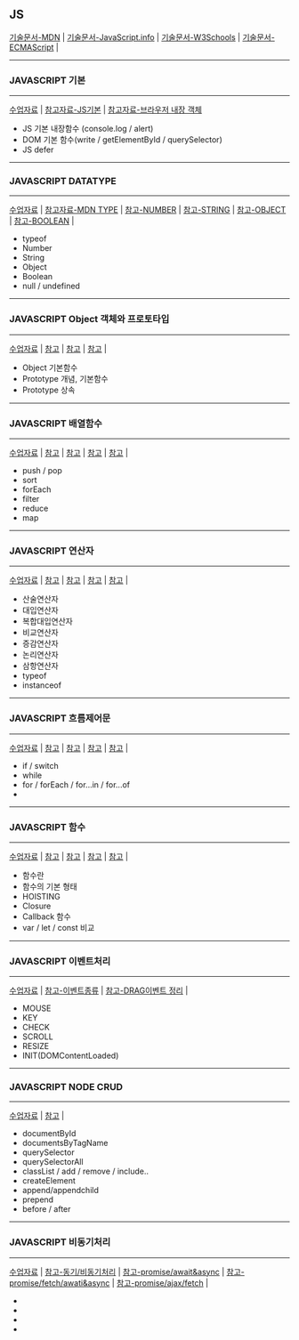 JS
---
[기술문서-MDN](https://developer.mozilla.org/ko/docs/Web/JavaScript) |
[기술문서-JavaScript.info](https://ko.javascript.info/) |
[기술문서-W3Schools](https://www.w3schools.com/js/) |
[기술문서-ECMAScript](https://www.ecma-international.org/ecma-262/) |

---
### JAVASCRIPT 기본
---
[수업자료](11JS_BASIC) | 
[참고자료-JS기본](https://velog.io/@ymh0951/JavaScript%EB%9E%80) | 
[참고자료-브라우저 내장 객체](https://kssong.tistory.com/29)

- JS 기본 내장함수 (console.log / alert) 
- DOM 기본 함수(write / getElementById / querySelector)
- JS defer 

---
### JAVASCRIPT DATATYPE
---
[수업자료](12JS_TYPE) |
[참고자료-MDN TYPE](https://developer.mozilla.org/ko/docs/Web/JavaScript/Data_structures) |
[참고-NUMBER](https://ko.javascript.info/number) |
[참고-STRING]() | 
[참고-OBJECT]() | 
[참고-BOOLEAN]() | 
- typeof
- Number
- String
- Object
- Boolean
- null / undefined

---
### JAVASCRIPT Object 객체와 프로토타입
---
[수업자료]() |
[참고]() |
[참고]() |
[참고]() |

- Object 기본함수
- Prototype 개념, 기본함수
- Prototype 상속


---
### JAVASCRIPT 배열함수
---
[수업자료]() |
[참고]() | 
[참고]() | 
[참고]() | 
[참고]() | 

- push / pop
- sort
- forEach
- filter
- reduce
- map

---
### JAVASCRIPT 연산자
---
[수업자료]() | 
[참고]() |
[참고]() |
[참고]() |
[참고]() |

- 산술연산자
- 대입연산자
- 복합대입연산자
- 비교연산자
- 증감연산자
- 논리연산자
- 삼항연산자
- typeof
- instanceof

---
### JAVASCRIPT 흐름제어문
---
[수업자료]() | 
[참고]() |
[참고]() |
[참고]() |
[참고]() |

- if / switch
- while
- for / forEach / for...in / for...of 
-

---
### JAVASCRIPT 함수
---
[수업자료]() | 
[참고]() |
[참고]() |
[참고]() |
[참고]() |

- 함수란 
- 함수의 기본 형태
- HOISTING
- Closure
- Callback 함수
- var / let / const 비교
  
---
### JAVASCRIPT 이벤트처리
---
[수업자료]() |
[참고-이벤트종류](https://inpa.tistory.com/entry/JS-%F0%9F%93%9A-%EC%9D%B4%EB%B2%A4%ED%8A%B8-%F0%9F%92%AF-%EC%B4%9D-%EC%A0%95%EB%A6%AC) |
[참고-DRAG이벤트 정리](https://inpa.tistory.com/entry/%EB%93%9C%EB%9E%98%EA%B7%B8-%EC%95%A4-%EB%93%9C%EB%A1%AD-Drag-Drop-%EA%B8%B0%EB%8A%A5) |
- MOUSE
- KEY
- CHECK
- SCROLL
- RESIZE
- INIT(DOMContentLoaded)

---
### JAVASCRIPT NODE CRUD
---
[수업자료]() |
[참고]() |

- documentById
- documentsByTagName
- querySelector
- querySelectorAll
- classList / add / remove / include..
- createElement
- append/appendchild
- prepend
- before / after

---
### JAVASCRIPT 비동기처리
---
[수업자료]() |
[참고-동기/비동기처리](https://velog.io/@khy226/%EB%8F%99%EA%B8%B0-%EB%B9%84%EB%8F%99%EA%B8%B0%EB%9E%80-Promise-asyncawait-%EA%B0%9C%EB%85%90) | 
[참고-promise/await&async](https://velog.io/@khy226/%EB%8F%99%EA%B8%B0-%EB%B9%84%EB%8F%99%EA%B8%B0%EB%9E%80-Promise-asyncawait-%EA%B0%9C%EB%85%90) | 
[참고-promise/fetch/awati&async](https://babycoder05.tistory.com/entry/Promise-Fetch-Async-Await-%EC%97%90-%EB%8C%80%ED%95%B4-%EC%95%8C%EC%95%84%EB%B3%B4%EC%9E%90) |
[참고-promise/ajax/fetch](https://velog.io/@younghwan/02.23-Promise-Fetch-API-ajax-axios) | 

-
-
-
-


